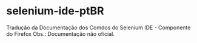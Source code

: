 selenium-ide-ptBR
=================

Tradução da Documentação dos Comdos do Selenium  IDE - Componente do Firefox
Obs.: Documentação não oficial.



